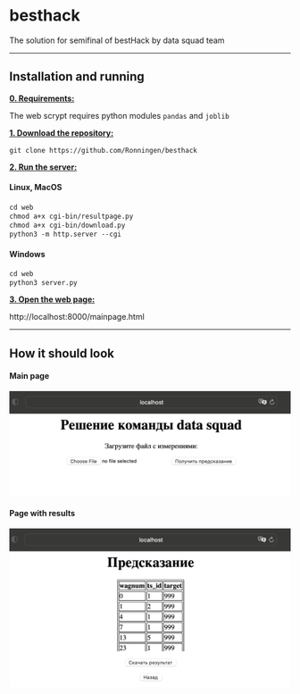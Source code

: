 # besthack

The solution for semifinal of bestHack by data squad team

***

## Installation and running

<ins>**0. Requirements:**</ins>

The web scrypt requires python modules `pandas` and `joblib`

<ins>**1. Download the repository:**</ins>

```
git clone https://github.com/Ronningen/besthack
```

<ins>**2. Run the server:**</ins>

#### Linux, MacOS

```
cd web
chmod a+x cgi-bin/resultpage.py
chmod a+x cgi-bin/download.py
python3 -m http.server --cgi
```

#### Windows

```
cd web
python3 server.py
```

<ins>**3. Open the web page:**</ins>

http://localhost:8000/mainpage.html

***

## How it should look

#### Main page

![Alt text](images/mainpage.png)

#### Page with results

![Alt text](images/resultpage.png)
